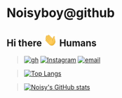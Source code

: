 # Noisyboy@github
## Hi there <img src="https://github.com/noisyboy/noisyboy/blob/main/banner/Hi.gif" width="30px"> Humans
> [![gh](https://img.shields.io/badge/platform-Github-informational?style=flat&logo=github&logoColor=green&color=black)](https://github.com/noisyboy)
[![Instagram](https://img.shields.io/badge/platform-Instagram-informational?style=flat&logo=Instagram&logoColor=pink&color=black)](https://instagram.com/_noisyathena_)
[![email](https://img.shields.io/badge/platform-Email-informational?style=flat&logo=Gmail&logoColor=blue&color=black)](mailto:support@noisyboy.cf)

>[![Top Langs](https://github-readme-stats.vercel.app/api/top-langs/?username=noisyboy&layout=compact)](https://github.com/noisyboy)

> [![Noisy's GitHub stats](https://github-readme-stats.vercel.app/api?username=noisyboy&show_icons=true&theme=tokyonight)](https://noisyboy.cf/)
